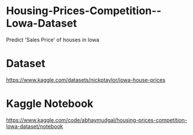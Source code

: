 # Housing-Prices-Competition--Lowa-Dataset
Predict 'Sales Price' of houses in lowa

# Dataset
https://www.kaggle.com/datasets/nickptaylor/iowa-house-prices

# Kaggle Notebook
https://www.kaggle.com/code/abhaymudgal/housing-prices-competition-lowa-dataset/notebook
